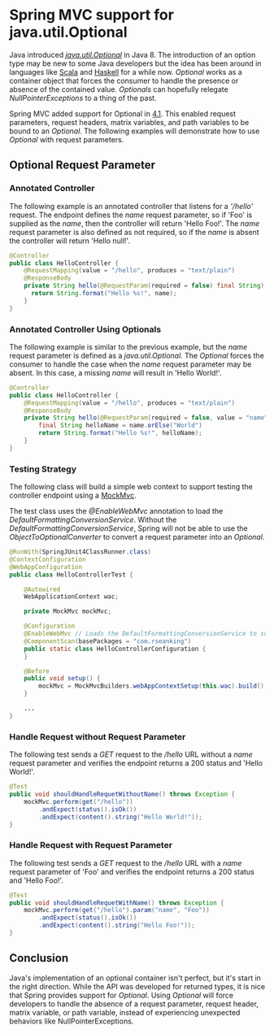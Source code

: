 # Spring MVC support for java.util.Optional

Java introduced [_java.util.Optional_](https://docs.oracle.com/javase/8/docs/api/java/util/Optional.html) in Java 8. The introduction of an option type may be new to some Java developers but the idea has been around in languages like [Scala](http://scala-lang.org) and [Haskell](https://www.haskell.org) for a while now. _Optional_ works as a container object that forces the consumer to handle the presence or absence of the contained value. _Optionals_ can hopefully relegate _NullPointerExceptions_ to a thing of the past.

Spring MVC added support for Optional in [4.1](https://spring.io/blog/2014/09/04/spring-framework-4-1-ga-is-here). This enabled request parameters, request headers, matrix variables, and path variables to be bound to an _Optional_. The following examples will demonstrate how to use _Optional_ with request parameters.

## Optional Request Parameter

### Annotated Controller
The following example is an annotated controller that listens for a _'/hello'_ request. The endpoint defines the _name_ request parameter, so if 'Foo' is supplied as the _name_, then the controller will return 'Hello Foo!'. The _name_ request parameter is also defined as not required, so if the _name_ is absent the controller will return 'Hello null!'.

```java
@Controller
public class HelloController {
    @RequestMapping(value = "/hello", produces = "text/plain")
    @ResponseBody
    private String hello(@RequestParam(required = false) final String) {
      return String.format("Hello %s!", name);
    }
}
```

### Annotated Controller Using Optionals

The following example is similar to the previous example, but the _name_ request parameter is defined as a _java.util.Optional_. The _Optional_ forces the consumer to handle the case when the _name_ request parameter may be absent. In this case, a missing _name_ will result in 'Hello World!'.

```java
@Controller
public class HelloController {
    @RequestMapping(value = "/hello", produces = "text/plain")
    @ResponseBody
    private String hello(@RequestParam(required = false, value = "name") final Optional<String> name) {
        final String helloName = name.orElse("World")
        return String.format("Hello %s!", helloName);
    }
}

```

### Testing Strategy

The following class will build a simple web context to support testing the controller endpoint using a [MockMvc](https://docs.spring.io/spring/docs/current/javadoc-api/org/springframework/test/web/servlet/MockMvc.html).

The test class uses the _@EnableWebMvc_ annotation to load the _DefaultFormattingConversionService_. Without the _DefaultFormattingConversionService_, Spring will not be able to use the _ObjectToOptionalConverter_ to convert a request parameter into an _Optional_.

```java
@RunWith(SpringJUnit4ClassRunner.class)
@ContextConfiguration
@WebAppConfiguration
public class HelloControllerTest {

    @Autowired
    WebApplicationContext wac;

    private MockMvc mockMvc;

    @Configuration
    @EnableWebMvc // Loads the DefaultFormattingConversionService to support binding to Optionals (ObjectToOptionalConverter)
    @ComponentScan(basePackages = "com.rseanking")
    public static class HelloControllerConfiguration {
    }

    @Before
    public void setup() {
        mockMvc = MockMvcBuilders.webAppContextSetup(this.wac).build();
    }

    ...
}
```

### Handle Request without Request Parameter
The following test sends a _GET_ request to the _/hello_ URL without a _name_ request parameter and verifies the endpoint returns a 200 status and 'Hello World!'.

```java
@Test
public void shouldHandleRequetWithoutName() throws Exception {
    mockMvc.perform(get("/hello"))
        .andExpect(status().isOk())
        .andExpect(content().string("Hello World!"));
}
```

### Handle Request with Request Parameter
The following test sends a _GET_ request to the _/hello_ URL with a _name_ request parameter of 'Foo' and verifies the endpoint returns a 200 status and 'Hello Foo!'.

```java
@Test
public void shouldHandleRequetWithName() throws Exception {
    mockMvc.perform(get("/hello").param("name", "Foo"))
        .andExpect(status().isOk())
        .andExpect(content().string("Hello Foo!"));
}
```

## Conclusion

Java's implementation of an optional container isn't perfect, but it's start in the right direction. While the API was developed for returned types, it is nice that Spring provides support for _Optional_. Using _Optional_ will force developers to handle the absence of a request parameter, request header, matrix variable, or path variable, instead of experiencing unexpected behaviors like NullPointerExceptions.
